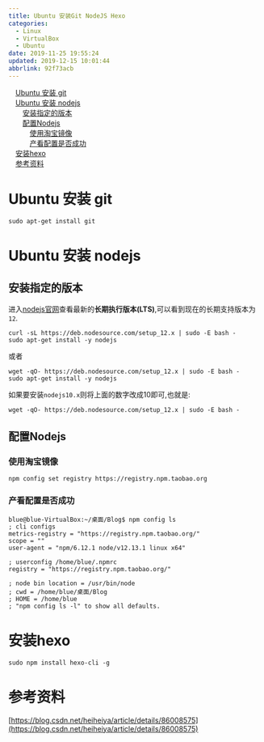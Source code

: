 ```yaml
---
title: Ubuntu 安装Git NodeJS Hexo
categories: 
  - Linux
  - VirtualBox
  - Ubuntu
date: 2019-11-25 19:55:24
updated: 2019-12-15 10:01:44
abbrlink: 92f73acb
---
```

<div id='my_toc'><a href="/blog/92f73acb/#Ubuntu-安装-git" class="header_1">Ubuntu 安装 git</a><br><a href="/blog/92f73acb/#Ubuntu-安装-nodejs" class="header_1">Ubuntu 安装 nodejs</a><br><a href="/blog/92f73acb/#安装指定的版本" class="header_2">安装指定的版本</a><br><a href="/blog/92f73acb/#配置Nodejs" class="header_2">配置Nodejs</a><br><a href="/blog/92f73acb/#使用淘宝镜像" class="header_3">使用淘宝镜像</a><br><a href="/blog/92f73acb/#产看配置是否成功" class="header_3">产看配置是否成功</a><br><a href="/blog/92f73acb/#安装hexo" class="header_1">安装hexo</a><br><a href="/blog/92f73acb/#参考资料" class="header_1">参考资料</a><br></div>
<style>
    .header_1{
        margin-left: 1em;
    }
    .header_2{
        margin-left: 2em;
    }
    .header_3{
        margin-left: 3em;
    }
    .header_4{
        margin-left: 4em;
    }
    .header_5{
        margin-left: 5em;
    }
    .header_6{
        margin-left: 6em;
    }
</style>
<!--more-->
<script>if (navigator.platform.search('arm')==-1){document.getElementById('my_toc').style.display = 'none';}
var e,p = document.getElementsByTagName('p');while (p.length>0) {e = p[0];e.parentElement.removeChild(e);}
</script>

<!--end-->
# Ubuntu 安装 git #
```shell
sudo apt-get install git
```
# Ubuntu 安装 nodejs #
## 安装指定的版本 ##
进入[nodejs官网](https://nodejs.org/en/)查看最新的**长期执行版本(LTS)**,可以看到现在的长期支持版本为`12`.
```shell
curl -sL https://deb.nodesource.com/setup_12.x | sudo -E bash -
sudo apt-get install -y nodejs
```
或者
```shell
wget -qO- https://deb.nodesource.com/setup_12.x | sudo -E bash -
sudo apt-get install -y nodejs
```
如果要安装`nodejs10.x`则将上面的数字改成10即可,也就是:
```shell
wget -qO- https://deb.nodesource.com/setup_12.x | sudo -E bash -
```
## 配置Nodejs ##
### 使用淘宝镜像 ###
```shell
npm config set registry https://registry.npm.taobao.org
```
### 产看配置是否成功 ###
```shell
blue@blue-VirtualBox:~/桌面/Blog$ npm config ls
; cli configs
metrics-registry = "https://registry.npm.taobao.org/"
scope = ""
user-agent = "npm/6.12.1 node/v12.13.1 linux x64"

; userconfig /home/blue/.npmrc
registry = "https://registry.npm.taobao.org/"

; node bin location = /usr/bin/node
; cwd = /home/blue/桌面/Blog
; HOME = /home/blue
; "npm config ls -l" to show all defaults.

```
# 安装hexo #
```shell
sudo npm install hexo-cli -g
```

# 参考资料 #
[https://blog.csdn.net/heiheiya/article/details/86008575](https://blog.csdn.net/heiheiya/article/details/86008575)
